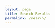 ```yaml
---
layout: page
title: Search Results
permalink: /search/
---
```


<style>
#search-results {
  list-style: none;
  padding: 0;
  margin: 0;
}

#search-results li {
  margin-bottom: 25px;
  padding: 20px;
  border: 1px solid #e1e5e9;
  border-radius: 8px;
  background-color: #ffffff;
  box-shadow: 0 2px 4px rgba(0,0,0,0.05);
  transition: box-shadow 0.2s ease;
}

#search-results li:hover {
  box-shadow: 0 4px 8px rgba(0,0,0,0.1);
}

.result-header {
  display: flex;
  justify-content: space-between;
  align-items: flex-start;
  margin-bottom: 12px;
}

.result-header h3 {
  margin: 0;
  font-size: 1.3em;
  line-height: 1.3;
  flex: 1;
}

.result-header h3 a {
  text-decoration: none;
  color: #2c5aa0;
  font-weight: 600;
}

.result-header h3 a:hover {
  text-decoration: underline;
  color: #1a4480;
}

.result-date {
  color: #6c757d;
  font-size: 0.9em;
  font-weight: normal;
  margin-left: 15px;
  white-space: nowrap;
}

.result-excerpt {
  color: #495057;
  line-height: 1.6;
  font-size: 0.95em;
}

.result-excerpt mark {
  background-color: #fff3cd;
  padding: 2px 4px;
  border-radius: 3px;
  font-weight: 600;
  color: #856404;
}

.search-info {
  margin-bottom: 20px;
  padding: 15px 20px;
  background-color: #f8f9fa;
  border: 1px solid #dee2e6;
  border-radius: 6px;
  font-size: 0.95em;
  color: #495057;
}

.no-results {
  text-align: center;
  padding: 60px 20px;
  color: #6c757d;
  font-style: italic;
  font-size: 1.1em;
  background-color: #f8f9fa;
  border-radius: 8px;
  border: 1px solid #dee2e6;
}

/* Responsive design */
@media (max-width: 768px) {
  .result-header {
    flex-direction: column;
    align-items: flex-start;
  }
  
  .result-date {
    margin-left: 0;
    margin-top: 5px;
    font-size: 0.85em;
  }
  
  #search-results li {
    padding: 15px;
  }
}
</style>

<!-- Search info will be populated by JavaScript -->
<div id="search-info" class="search-info" style="display: none;"></div>

<!-- List where search results will be rendered -->
<ul id="search-results"></ul>

<!-- Include Lunr.js library -->
<script src="{{site.baseurl}}/assets/js/lunr.js"></script>

<script>
  // Template to generate the JSON to search
  window.store = {
    {% for post in site.posts %}
      "{{ post.url | slugify }}": {
        "title": "{{ post.title | xml_escape }}",
        "author": "{{ post.author | xml_escape }}",
        "category": "{{ post.category | xml_escape }}",
        "content": {{ post.content | strip_html | strip_newlines | jsonify }},
        "url": "{{ site.baseurl }}{{ post.url | xml_escape }}"
      }
      {% unless forloop.last %},{% endunless %}
    {% endfor %}
  };

  // Clean math equations from search content
  function cleanMathFromContent(content) {
    if (!content) return '';
    
    // Remove display math: $$...$$
    content = content.replace(/\$\$[\s\S]*?\$\$/g, ' [math equation] ');
    
    // Remove inline math: $...$
    content = content.replace(/\$[^$]*?\$/g, ' [math] ');
    
    // Remove LaTeX display math: \[...\]
    content = content.replace(/\\\[[\s\S]*?\\\]/g, ' [math equation] ');
    
    // Remove LaTeX inline math: \(...\)
    content = content.replace(/\\\([\s\S]*?\\\)/g, ' [math] ');
    
    // Remove equation environments
    content = content.replace(/\\begin\{equation\}[\s\S]*?\\end\{equation\}/g, ' [equation] ');
    content = content.replace(/\\begin\{align\}[\s\S]*?\\end\{align\}/g, ' [equation] ');
    content = content.replace(/\\begin\{aligned\}[\s\S]*?\\end\{aligned\}/g, ' [equation] ');
    content = content.replace(/\\begin\{split\}[\s\S]*?\\end\{split\}/g, ' [equation] ');
    
    // Clean up multiple spaces
    content = content.replace(/\s+/g, ' ').trim();
    
    return content;
  }

  // Store original content and create cleaned version for search indexing
  for (var key in window.store) {
    if (window.store[key].content) {
      window.store[key].originalContent = window.store[key].content;
      window.store[key].content = cleanMathFromContent(window.store[key].content);
    }
  }
</script>

<!-- Custom search script -->
<script src="{{site.baseurl}}/assets/js/search.js"></script>

